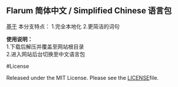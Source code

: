## Flarum 简体中文 / Simplified Chinese 语言包
 [基于](https://github.com/jsthon/Flarum-zh-CN/) 
 本分支特点：
 1.完全本地化
 2.更简洁的词句
 
**使用说明：**  
1.下载后解压并覆盖至网站根目录  
2.进入网站后台切换至中文语言包  

#License

Released under the MIT License. Please see the [LICENSE](/LICENSE)file.